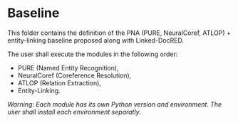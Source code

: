 # Baseline

This folder contains the definition of the PNA (PURE, NeuralCoref, ATLOP) + entity-linking baseline proposed along with Linked-DocRED.

The user shall execute the modules in the following order:
* PURE (Named Entity Recognition),
* NeuralCoref (Coreference Resolution),
* ATLOP (Relation Extraction),
* Entity-Linking.

*Warning: Each module has its own Python version and environment. The user shall install each environment separatly.*